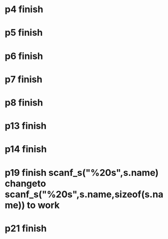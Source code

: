 # p4  finish
# p5  finish
# p6  finish
# p7  finish
# p8  finish
# p13 finish
# p14 finish
# p19 finish  scanf_s("%20s",s.name) changeto scanf_s("%20s",s.name,sizeof(s.name)) to work
# p21 finish 